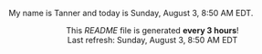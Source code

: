 My name is Tanner and today is Sunday, August 3, 8:50 AM EDT.

<p align="center">This <i>README</i> file is generated <b>every 3 hours</b>!</br>Last refresh: Sunday, August 3, 8:50 AM EDT<br /></p>

